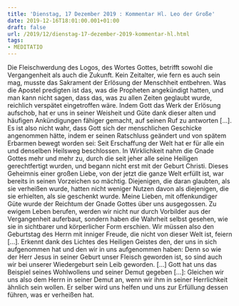 ```yaml
---
title: 'Dienstag, 17 Dezember 2019 : Kommentar Hl. Leo der Große'
date: 2019-12-16T18:01:00.001+01:00
draft: false
url: /2019/12/dienstag-17-dezember-2019-kommentar-hl.html
tags: 
- MEDITATIO
---
```


Die Fleischwerdung des Logos, des Wortes Gottes, betrifft sowohl die Vergangenheit als auch die Zukunft. Kein Zeitalter, wie fern es auch sein mag, musste das Sakrament der Erlösung der Menschheit entbehren. Was die Apostel predigten ist das, was die Propheten angekündigt hatten, und man kann nicht sagen, dass das, was zu allen Zeiten geglaubt wurde, reichlich verspätet eingetroffen wäre. Indem Gott das Werk der Erlösung aufschob, hat er uns in seiner Weisheit und Güte dank dieser alten und häufigen Ankündigungen fähiger gemacht, auf seinen Ruf zu antworten \[…\]. Es ist also nicht wahr, dass Gott sich der menschlichen Geschicke angenommen hätte, indem er seinen Ratschluss geändert und von spätem Erbarmen bewegt worden sei: Seit Erschaffung der Welt hat er für alle ein und denselben Heilsweg beschlossen. In Wirklichkeit nahm die Gnade Gottes mehr und mehr zu, durch die seit jeher alle seine Heiligen gerechtfertigt wurden, und begann nicht erst mit der Geburt Christi. Dieses Geheimnis einer großen Liebe, von der jetzt die ganze Welt erfüllt ist, war bereits in seinen Vorzeichen so mächtig. Diejenigen, die daran glaubten, als sie verheißen wurde, hatten nicht weniger Nutzen davon als diejenigen, die sie erhielten, als sie geschenkt wurde. Meine Lieben, mit offenkundiger Güte wurde der Reichtum der Gnade Gottes über uns ausgegossen. Zu ewigem Leben berufen, werden wir nicht nur durch Vorbilder aus der Vergangenheit auferbaut, sondern haben die Wahrheit selbst gesehen, wie sie in sichtbarer und körperlicher Form erschien. Wir müssen also den Geburtstag des Herrn mit inniger Freude, die nicht von dieser Welt ist, feiern \[…\]. Erkennt dank des Lichtes des Heiligen Geistes den, der uns in sich aufgenommen hat und den wir in uns aufgenommen haben: Denn so wie der Herr Jesus in seiner Geburt unser Fleisch geworden ist, so sind auch wir bei unserer Wiedergeburt sein Leib geworden. \[…\] Gott hat uns das Beispiel seines Wohlwollens und seiner Demut gegeben \[…\]: Gleichen wir uns also dem Herrn in seiner Demut an, wenn wir ihm in seiner Herrlichkeit ähnlich sein wollen. Er selber wird uns helfen und uns zur Erfüllung dessen führen, was er verheißen hat.
